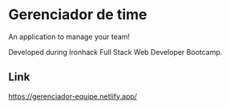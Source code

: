 # Gerenciador de time

An application to manage your team!

Developed during Ironhack Full Stack Web Developer Bootcamp.

## Link

https://gerenciador-equipe.netlify.app/
